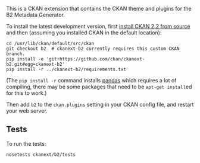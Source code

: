 This is a CKAN extension that contains the CKAN theme and plugins for the B2
Metadata Generator.

To install the latest development version, first
[install CKAN 2.2 from source](http://docs.ckan.org/en/latest/maintaining/installing/install-from-source.html)
and then (assuming you installed CKAN in the default location):

    cd /usr/lib/ckan/default/src/ckan
    git checkout b2  # ckanext-b2 currently requires this custom CKAN branch.
    pip install -e 'git+https://github.com/ckan/ckanext-b2.git#egg=ckanext-b2'
    pip install -r ../ckanext-b2/requirements.txt

(The `pip install -r` command installs [pandas](http://pandas.pydata.org/)
which requires a lot of compiling, there may be some packages that need to be
`apt-get install`ed for this to work.)

Then add `b2` to the `ckan.plugins` setting in your CKAN config file, and
restart your web server.


Tests
-----

To run the tests:

    nosetests ckanext/b2/tests
